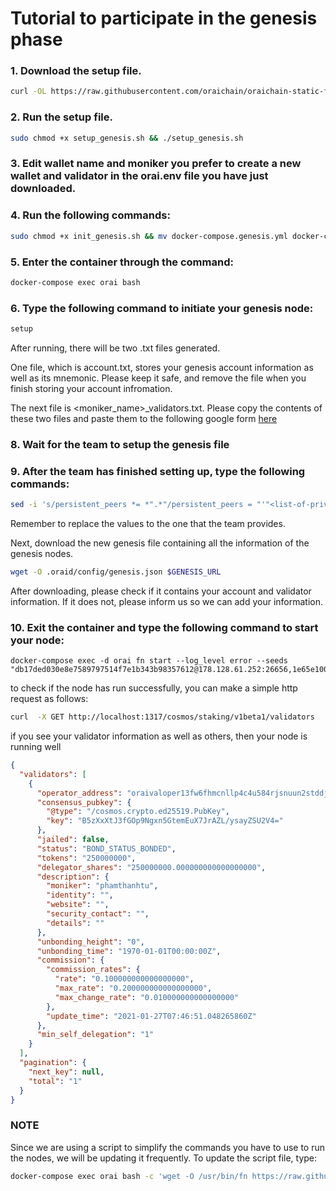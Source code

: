 # Tutorial to participate in the genesis phase

### 1. Download the setup file.

```bash
curl -OL https://raw.githubusercontent.com/oraichain/oraichain-static-files/master/setup_genesis.sh
```

### 2. Run the setup file.

```bash
sudo chmod +x setup_genesis.sh && ./setup_genesis.sh
```

### 3. Edit wallet name and moniker you prefer to create a new wallet and validator in the orai.env file you have just downloaded.

### 4. Run the following commands:

```bash
sudo chmod +x init_genesis.sh && mv docker-compose.genesis.yml docker-compose.yml && docker-compose pull && docker-compose up -d
```

### 5. Enter the container through the command:

```bash
docker-compose exec orai bash
```

### 6. Type the following command to initiate your genesis node:

```bash
setup
```

After running, there will be two .txt files generated. 

One file, which is account.txt, stores your genesis account information as well as its mnemonic. Please keep it safe, and remove the file when you finish storing your account infromation.

The next file is <moniker_name>_validators.txt. Please copy the contents of these two files and paste them to the following google form [here](https://forms.gle/s9tXqtQt5YKcVXvK6)

### 8. Wait for the team to setup the genesis file

### 9. After the team has finished setting up, type the following commands:

```bash
sed -i 's/persistent_peers *= *".*"/persistent_peers = "'"<list-of-private-ips-here>"'"/g' .oraid/config/config.toml 
```

Remember to replace the <list-of-private-ips-here> values to the one that the team provides.

Next, download the new genesis file containing all the information of the genesis nodes.

```bash
wget -O .oraid/config/genesis.json $GENESIS_URL
```

After downloading, please check if it contains your account and validator information. If it does not, please inform us so we can add your information.

### 10. Exit the container and type the following command to start your node:

```
docker-compose exec -d orai fn start --log_level error --seeds "db17ded030e8e7589797514f7e1b343b98357612@178.128.61.252:26656,1e65e100baa0b7381df47606c12c5d0bdb99cdb2@157.230.22.169:26656,a1440e003576132b5e96e7f898568114d47eb2df@165.232.118.44:26656"
```

to check if the node has run successfully, you can make a simple http request as follows:

```bash
curl  -X GET http://localhost:1317/cosmos/staking/v1beta1/validators
```

if you see your validator information as well as others, then your node is running well

```json
{
  "validators": [
    {
      "operator_address": "oraivaloper13fw6fhmcnllp4c4u584rjsnuun2stddjgngk4y",
      "consensus_pubkey": {
        "@type": "/cosmos.crypto.ed25519.PubKey",
        "key": "B5zXxXtJ3fGOp9Ngxn5GtemEuX7JrAZL/ysayZSU2V4="
      },
      "jailed": false,
      "status": "BOND_STATUS_BONDED",
      "tokens": "250000000",
      "delegator_shares": "250000000.000000000000000000",
      "description": {
        "moniker": "phamthanhtu",
        "identity": "",
        "website": "",
        "security_contact": "",
        "details": ""
      },
      "unbonding_height": "0",
      "unbonding_time": "1970-01-01T00:00:00Z",
      "commission": {
        "commission_rates": {
          "rate": "0.100000000000000000",
          "max_rate": "0.200000000000000000",
          "max_change_rate": "0.010000000000000000"
        },
        "update_time": "2021-01-27T07:46:51.048265860Z"
      },
      "min_self_delegation": "1"
    }
  ],
  "pagination": {
    "next_key": null,
    "total": "1"
  }
}
```

### NOTE
Since we are using a script to simplify the commands you have to use to run the nodes, we will be updating it frequently. To update the script file, type:

```bash
docker-compose exec orai bash -c 'wget -O /usr/bin/fn https://raw.githubusercontent.com/oraichain/oraichain-static-files/master/fn.sh && chmod +x /usr/bin/fn'
```
